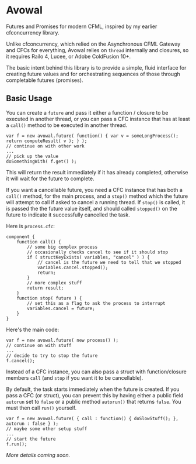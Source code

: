 # Avowal
Futures and Promises for modern CFML, inspired by my earlier cfconcurrency library.

Unlike cfconcurrency, which relied on the Asynchronous CFML Gateway and CFCs for everything, Avowal relies on `thread` internally and closures, so it requires Railo 4, Lucee, or Adobe ColdFusion 10+.

The basic intent behind this library is to provide a simple, fluid interface for creating future values and for orchestrating sequences of those through completable futures (promises).

## Basic Usage

You can create a `future` and pass it either a function / closure to be executed in another thread, or you can pass a CFC instance that has at least a `call()` method to be executed in another thread.

    var f = new avowal.future( function() { var v = someLongProcess(); return computeResult( v ); } );
    // continue on with other work
    ...
    // pick up the value
    doSomethingWith( f.get() );

This will return the result immediately if it has already completed, otherwise it will wait for the future to complete.

If you want a cancellable future, you need a CFC instance that has both a `call()` method, for the main process, and a `stop()` method which the future will attempt to call if asked to cancel a running thread. If `stop()` is called, it is passed the the future value itself, and should called `stopped()` on the future to indicate it successfully cancelled the task.

Here is `process.cfc`:

    component {
        function call() {
            // some big complex process
            // occasionally checks cancel to see if it should stop
            if ( structKeyExists( variables, "cancel" ) ) {
                // cancel is the future we need to tell that we stopped
                variables.cancel.stopped();
                return;
            }
            // more complex stuff
            return result;
        }
        function stop( future ) {
            // set this as a flag to ask the process to interrupt
            variables.cancel = future;
        }
    }

Here's the main code:

    var f = new avowal.future( new process() );
    // continue on with stuff
    ...
    // decide to try to stop the future
    f.cancel();

Instead of a CFC instance, you can also pass a struct with function/closure members `call` (and `stop` if you want it to be cancellable).

By default, the task starts immediately when the future is created. If you pass a CFC (or struct), you can prevent this by having either a public field `autorun` set to `false` or a public method `autorun()` that returns `false`. You must then call `run()` yourself.

    var f = new avowal.future( { call : function() { doSlowStuff(); }, autorun : false } );
    // maybe some other setup stuff
    ...
    // start the future
    f.run();

_More details coming soon._
